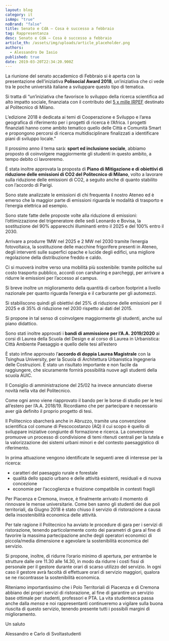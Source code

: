 ```yaml
---
layout: blog
category: it
isAmp: "true"
noBrand: "false"
title: Senato e CdA – Cosa è successo a febbraio
tag: Rappresentanza
desc: Senato e CdA – Cosa è successo a febbraio
article_th: /assets/img/uploads/article_placeholder.png
authors:
  - Alessandro De Iasio
published: true
date: 2019-03-20T22:34:20.900Z
---
```


La riunione del senato accademico di Febbraio si è aperta con la presentazione dell’iniziativa  **Polisocial Award 2018**, un’iniziativa che ci vede tra le poche università italiane a sviluppare questo tipo di tematica.

Si tratta di “un’iniziativa che favorisce lo sviluppo della ricerca scientifica ad alto impatto sociale, finanziata con il contributo del  [5 x mille IRPEF](http://sostieni.polimi.it/it/il-5-x-mille)  destinato al Politecnico di Milano.

L’edizione 2018 è dedicata ai temi di Cooperazione e Sviluppo e l’area geografica di riferimento per i progetti di ricerca è l’Africa. I progetti finanziati hanno come ambito tematico quello delle Città e Comunità Smart e propongono percorsi di ricerca multidisciplinare finalizzati a identificare piani di sviluppo locale.”

Il prossimo anno il tema sarà:  **sport ed inclusione sociale**, abbiamo proposto di coinvolgere maggiormente gli studenti in questo ambito, a tempo debito ci lavoreremo.

È stata inoltre approvata la proposta di  **Piano di Mitigazione e di obiettivi di riduzione delle emissioni di CO2 del Politecnico di Milano**, volto a lavorare sulla riduzione delle emissioni di CO2, a seguito anche di quanto stabilito con l’accordo di Parigi.

Sono state analizzate le emissioni di chi frequenta il nostro Ateneo ed è emerso che la maggior parte di emissioni riguarda le modalità di trasporto e l’energia elettrica ad esempio.

Sono state fatte delle proposte volte alla riduzione di emissioni: l’ottimizzazione del trigeneratore delle sedi Leonardo e Bovisa, la sostituzione del 90% apparecchi illuminanti entro il 2025 e del 100% entro il 2030.

Arrivare a produrre 1MW nel 2025 e 2 MW nel 2030 tramite l’energia fotovoltaica, la sostituzione delle macchine frigorifere presenti in Ateneo, degli interventi sulle superfici opache e lucide degli edifici, una migliore regolazione della distribuzione freddo e caldo.

Ci si muoverà inoltre verso una mobilità più sostenibile: tramite politiche sul costo trasporto pubblico, accordi con carsharing e parcheggi, per arrivare a ridurre le emissioni per l’accesso al campus.

Si breve inoltre un miglioramento della quantità di carbon footprint a livello nazionale per quanto riguarda l’energia e il carburante per gli automezzi.

Si stabiliscono quindi gli obiettivi del 25% di riduzione delle emissioni per il 2025 e di 35% di riduzione nel 2030 rispetto ai dati del 2015.

Si propone in tal senso di coinvolgere maggiormente gli studenti, anche sul piano didattico.

Sono stati inoltre approvati i  **bandi di ammissione per l’A.A. 2019/2020**  ai corsi di Laurea della Scuola del Design e al corso di Laurea in Urbanistica: Città Ambiente Paesaggio e quello delle tesi all’estero

È stato infine approvato l’**accordo di doppia Laurea Magistrale** con la Tsinghua University, per la Scuola di Architettura Urbanistica Ingegneria delle Costruzioni. È stato un risultato importante e non facile da raggiungere, che sicuramente fornirà possibilità nuove agli studenti della scuola AUIC.

Il Consiglio di amministrazione del 25/02 ha invece annunciato diverse novità nella vita del Politecnico.

Come ogni anno viene riapprovato il bando per le borse di studio per le tesi all’estero per l’A.A. 2018/19. Ricordiamo che per partecipare è necessario aver già definito il proprio progetto di tesi.

Il Politecnico sbarcherà anche in Abruzzo, tramite una convenzione scientifica col comune di Pescocostanzo (AQ) il cui scopo è quello di sviluppare iniziative congiunte di formazione e ricerca. La convenzione promuove un processo di condivisione di temi ritenuti centrali per la tutela e la valorizzazione dei sistemi urbani minori e del contesto paesaggistico di riferimento.

In prima attuazione vengono identificate le seguenti aree di interesse per la ricerca:

-   caratteri del paesaggio rurale e forestale
-   qualità dello spazio urbano e delle attività esistenti, residuali e di nuova concezione
-   economie per l’accoglienza e fruizione compatibile in contesti fragili

Per Piacenza e Cremona, invece, è finalmente arrivato il momento di rinnovare le mense universitarie. Come ben sanno gli studenti dei due poli territoriali, da Giugno 2018 è stato chiuso il servizio di ristorazione a causa della insostenibilità economica delle attività.

Per tale ragione il Politecnico ha avviato le procedure di gara per i servizi di ristorazione, tenendo particolarmente conto dei parametri di gara al fine di favorire la massima partecipazione anche degli operatori economici di piccola/media dimensione e agevolare la sostenibilità economica del servizio.

Si propone, inoltre, di ridurre l’orario minimo di apertura, per entrambe le strutture dalle ore 11.30 alle 14.30, in modo da ridurre i costi fissi di personale per il gestore durante orari di scarso utilizzo del servizio. In ogni caso il gestore avrà facoltà di effettuare orari di servizio maggiori, qualora se ne riscontrasse la sostenibilità economica.

Riteniamo importantissimo che i Polo Territoriali di Piacenza e di Cremona abbiano dei propri servizi di ristorazione, al fine di garantire un servizio base ottimale per studenti, professori e PTA. La vita studentesca passa anche dalla  _mensa_  e noi rappresentanti continueremo a vigilare sulla buona riuscita di questo servizio, tenendo presente tutti i possibili margini di miglioramento.

Un saluto

Alessandro e Carlo di Svoltastudenti
